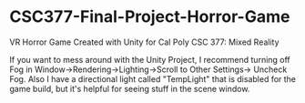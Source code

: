 # CSC377-Final-Project-Horror-Game
VR Horror Game Created with Unity for Cal Poly CSC 377: Mixed Reality

If you want to mess around with the Unity Project, I recommend turning off Fog in Window->Rendering->Lighting->Scroll to Other Settings-> Uncheck Fog. Also I have a directional light called "TempLight" that is disabled for the game build, but it's helpful for seeing stuff in the scene window.
